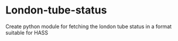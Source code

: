 # London-tube-status

Create python module for fetching the london tube status in a format suitable for HASS
